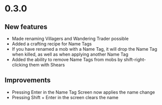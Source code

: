 # 0.3.0

## New features

- Made renaming Villagers and Wandering Trader possible
- Added a crafting recipe for Name Tags
- If you have renamed a mob with a Name Tag, it will drop the Name Tag when killed,
  as well as when applying another Name Tag
- Added the ability to remove Name Tags from mobs by shift-right-clicking them with Shears

## Improvements

- Pressing Enter in the Name Tag Screen now applies the name change
- Pressing Shift + Enter in the screen clears the name

